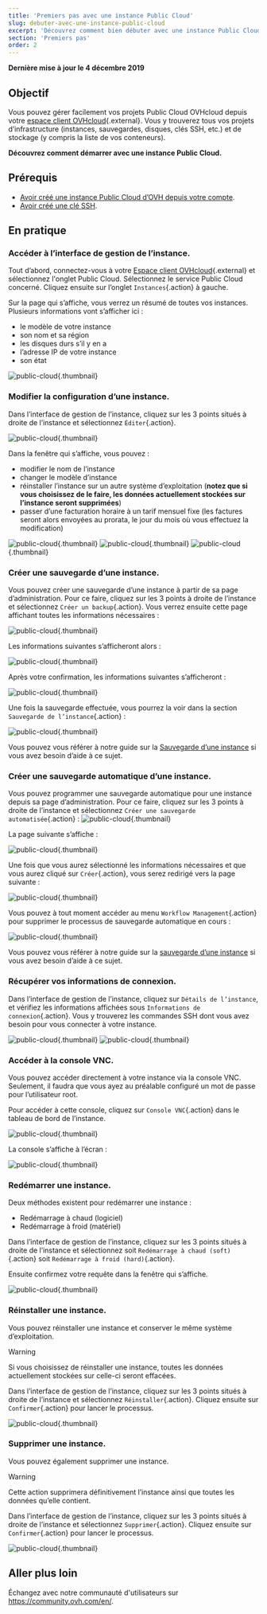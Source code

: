 ```yaml
---
title: 'Premiers pas avec une instance Public Cloud'
slug: debuter-avec-une-instance-public-cloud
excerpt: 'Découvrez comment bien débuter avec une instance Public Cloud'
section: 'Premiers pas'
order: 2
---
```


**Dernière mise à jour le 4 décembre 2019**

## Objectif

Vous pouvez gérer facilement vos projets Public Cloud OVHcloud depuis votre [espace client OVHcloud](https://ca.ovh.com/auth/?action=gotomanager){.external}. Vous y trouverez tous vos projets d’infrastructure (instances, sauvegardes, disques, clés SSH, etc.) et de stockage (y compris la liste de vos conteneurs).

**Découvrez comment démarrer avec une instance Public Cloud.**

## Prérequis

- [Avoir créé une instance Public Cloud d’OVH depuis votre compte](../creer-instance-espace-client/).
- [Avoir créé une clé SSH](../creation-des-cles-ssh/).

## En pratique

### Accéder à l’interface de gestion de l’instance.

Tout d’abord, connectez-vous à votre [Espace client OVHcloud](https://ca.ovh.com/auth/?action=gotomanager){.external} et sélectionnez l'onglet Public Cloud. Sélectionnez le service Public Cloud concerné. Cliquez ensuite sur l’onglet `Instances`{.action} à gauche.

Sur la page qui s’affiche, vous verrez un résumé de toutes vos instances. Plusieurs informations vont s’afficher ici :

- le modèle de votre instance
- son nom et sa région
- les disques durs s’il y en a
- l’adresse IP de votre instance
- son état

![public-cloud](images/compute.png){.thumbnail}

### Modifier la configuration d’une instance.

Dans l’interface de gestion de l’instance, cliquez sur les 3 points situés à droite de l’instance et sélectionnez `Éditer`{.action}.

![public-cloud](images/edit.png){.thumbnail}

Dans la fenêtre qui s’affiche, vous pouvez :

- modifier le nom de l’instance
- changer le modèle d’instance 
- réinstaller l’instance sur un autre système d’exploitation (**notez que si vous choisissez de le faire, les données actuellement stockées sur l’instance seront supprimées**)
- passer d’une facturation horaire à un tarif mensuel fixe (les factures seront alors envoyées au prorata, le jour du mois où vous effectuez la modification)

![public-cloud](images/edit1.png){.thumbnail}
![public-cloud](images/edit2.png){.thumbnail}
![public-cloud](images/edit3.png){.thumbnail}

### Créer une sauvegarde d’une instance.

Vous pouvez créer une sauvegarde d’une instance à partir de sa page d’administration.  Pour ce faire, cliquez sur les 3 points à droite de l’instance et sélectionnez `Créer un backup`{.action}. Vous verrez ensuite cette page affichant toutes les informations nécessaires : 

![public-cloud](images/backup.png){.thumbnail}

Les informations suivantes s’afficheront alors :

![public-cloud](images/backup1.png){.thumbnail}

Après votre confirmation, les informations suivantes s’afficheront : 

![public-cloud](images/backup2.png){.thumbnail}

Une fois la sauvegarde effectuée, vous pourrez la voir dans la section `Sauvegarde de l’instance`{.action} : 

![public-cloud](images/backup3.png){.thumbnail}

Vous pouvez vous référer à notre guide sur la [Sauvegarde d’une instance](../sauvegarder-une-instance/) si vous avez besoin d’aide à ce sujet. 

### Créer une sauvegarde automatique d’une instance.

Vous pouvez programmer une sauvegarde automatique pour une instance depuis sa page d’administration. Pour ce faire, cliquez sur les 3 points à droite de l’instance et sélectionnez `Créer une sauvegarde automatisée`{.action} : ![public-cloud](images/backupauto.png){.thumbnail}

La page suivante s’affiche : 

![public-cloud](images/backupauto1.png){.thumbnail}

Une fois que vous aurez sélectionné les informations nécessaires et que vous aurez cliqué sur `Créer`{.action}, vous serez redirigé vers la page suivante : 

![public-cloud](images/backupauto2.png){.thumbnail}

Vous pouvez à tout moment accéder au menu `Workflow Management`{.action} pour supprimer le processus de sauvegarde automatique en cours : 

![public-cloud](images/backupautodelete.png){.thumbnail}

Vous pouvez vous référer à notre guide sur la [sauvegarde d’une instance](../sauvegarder-une-instance/) si vous avez besoin d’aide à ce sujet. 

### Récupérer vos informations de connexion.

Dans l’interface de gestion de l’instance, cliquez sur `Détails de l’instance`, et vérifiez les informations affichées sous `Informations de connexion`{.action}. Vous y trouverez les commandes SSH dont vous avez besoin pour vous connecter à votre instance.

![public-cloud](images/instancedetails1.png){.thumbnail}
![public-cloud](images/instancedetails.png){.thumbnail}

### Accéder à la console VNC.

Vous pouvez accéder directement à votre instance via la console VNC. Seulement, il faudra que vous ayez au préalable configuré un mot de passe pour l’utilisateur root.

Pour accéder à cette console, cliquez sur `Console VNC`{.action} dans le tableau de bord de l’instance.

![public-cloud](images/vnc.png){.thumbnail}

La console s’affiche à l’écran :

![public-cloud](images/vnc1.png){.thumbnail}

### Redémarrer une instance.

Deux méthodes existent pour redémarrer une instance :

- Redémarrage à chaud (logiciel)
- Redémarrage à froid (matériel)

Dans l’interface de gestion de l’instance, cliquez sur les 3 points situés à droite de l’instance et sélectionnez soit `Redémarrage à chaud (soft)`{.action} soit `Redémarrage à froid (hard)`{.action}.

Ensuite confirmez votre requête dans la fenêtre qui s’affiche.

![public-cloud](images/reboot.png){.thumbnail}

### Réinstaller une instance.

Vous pouvez réinstaller une instance et conserver le même système d’exploitation. 

> [!warning]
>
Si vous choisissez de réinstaller une instance, toutes les données actuellement stockées sur celle-ci seront effacées.
>


Dans l’interface de gestion de l’instance, cliquez sur les 3 points situés à droite de l’instance et sélectionnez `Réinstaller`{.action}. Cliquez ensuite sur `Confirmer`{.action} pour lancer le processus.

![public-cloud](images/reinstall.png){.thumbnail}

### Supprimer une instance.

Vous pouvez également supprimer une instance. 

> [!warning]
>
Cette action supprimera définitivement l’instance ainsi que toutes les données qu’elle contient.
>


Dans l’interface de gestion de l’instance, cliquez sur les 3 points situés à droite de l’instance et sélectionnez `Supprimer`{.action}. Cliquez ensuite sur `Confirmer`{.action} pour lancer le processus.

![public-cloud](images/delete.png){.thumbnail}

## Aller plus loin

Échangez avec notre communauté d'utilisateurs sur <https://community.ovh.com/en/>.
